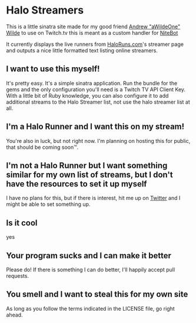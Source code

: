 # Halo Streamers
This is a little sinatra site made for my good friend [Andrew "aWildeOne" Wilde](http://twitch.tv/awildeone) to use on Twitch.tv this is meant as a custom handler for [NiteBot](http://www.nightbot.tv/)

It currently displays the live runners from [HaloRuns.com](http://haloruns.com/runners)'s streamer page and outputs a nice little formatted text listing online streamers.



## I want to use this myself!
It's pretty easy. It's a simple sinatra application. Run the bundle for the gems and the only configuration you'll need is a Twitch TV API Client Key. With a little bit of Ruby knowledge, you can also configure it to add additional streams to the Halo Streamer list, not use the halo streamer list at all.

## I'm a Halo Runner and I want this on my stream!
You're also in luck, but not right now. I'm planning on hosting this for public, that should be coming soon™.

## I'm not a Halo Runner but I want something similar for my own list of streams, but I don't have the resources to set it up myself
I have no plans for this, but if there is interest, hit me up on [Twitter](https://www.twitter.com/_ubercow) and I might be able to set something up.

## Is it cool
yes

## Your program sucks and I can make it better
Please do! If there is something I can do better, I'll happily accept pull requests.

## You smell and I want to steal this for my own site
As long as you follow the terms indicated in the LICENSE file, go right ahead.